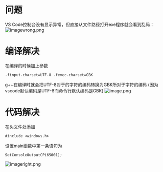 #  问题
VS Code控制台没有显示异常，但直接从文件路径打开exe程序就会看到乱码：
![imagewrong.png](https://kashiwa-pic.oss-cn-beijing.aliyuncs.com/20240225205732.png)



# 编译解决
在编译的时候加上参数    

    -finput-charset=UTF-8 -fexec-charset=GBK

g++在编译时就会把UTF-8对于的字符的编码转换为GBK所对于字符的编码
(因为vscode默认编码是UTF-8而命令行默认编码是GBK)
![image.png](https://kashiwa-pic.oss-cn-beijing.aliyuncs.com/20240226180419.png)
# 代码解决
在头文件处添加

    #include <windows.h>

设置main函数中第一条语句为

    SetConsoleOutputCP(65001);

![imageright.png](https://kashiwa-pic.oss-cn-beijing.aliyuncs.com/20240225205857.png)